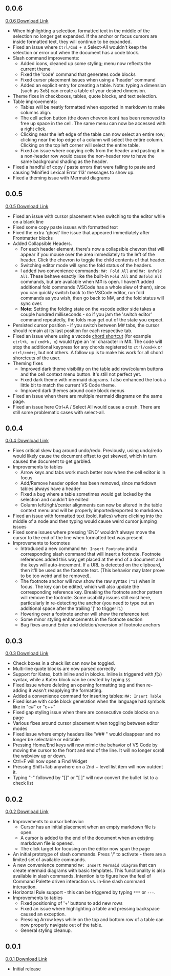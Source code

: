 ## 0.0.6

[0.0.6 Download Link](https://mark-sharp.s3.us-west-2.amazonaws.com/mark-sharp-0.0.6.vsix)

- When highlighting a selection, formatted text in the middle of the selection no longer get expanded. If the anchor or focus cursors are inside formatted text, they will continue to be expanded.
- Fixed an issue where `Ctrl/Cmd + A` Select-All wouldn't keep the selection or error out when the document has a code block.
- Slash command improvements:
    - Added icons, cleaned up some styling; menu now reflects the current theme
    - Fixed the 'code' command that generates code blocks
    - Fixed cursor placement issues when using a 'header' command
    - Added an explicit entry for creating a table.  Note: typing a dimension (such as 3x5) can create a table of your desired dimension.
- Theme fixes in checkboxes, tables, quote blocks, and text selection.
- Table improvements:
    - Tables will be neatly formatted when exported in markdown to make columns align.
    - The cell action button (the down chevron icon) has been removed to free up space in the cell.  The same menu can now be accessed with a right click.
    - Clicking near the left edge of the table can now select an entire row; clicking near the top edge of a column will select the entire column. Clicking on the top left corner will select the entire table.
    - Fixed an issue where copying cells from the header and pasting it in a non-header row would cause the non-header row to have the same background shading as the header.
- Fixed a handful of copy / paste errors that were failing to paste and causing 'Minified Lexical Error 113' messages to show up.
- Fixed a theming issue with Mermaid diagrams

## 0.0.5

[0.0.5 Download Link](https://mark-sharp.s3.us-west-2.amazonaws.com/mark-sharp-0.0.5.vsix)

- Fixed an issue with cursor placement when switching to the editor while on a blank line
- Fixed some copy paste issues with formatted text
- Fixed the extra 'ghost' line issue that appeared immediately after Frontmatter blocks
- Added Collapsible Headers.
    - For each header element, there's now a collapsible chevron that will appear if you mouse over the area immediately to the left of the header. Click the chevron to toggle the child contents of that header.
    - Switching editor mode will sync the fold status of the headers.
    - I added two convenience commands: `M#: Fold All` and `M#: Unfold All`. These behave exactly like the built-in `Fold All` and `Unfold All` commands, but are available when M# is open. I haven't added additional fold commands (VSCode has a whole slew of them), since you can quickly switch back to the VSCode editor, run fold commands as you wish, then go back to M#, and the fold status will sync over.
    - **Note**: Setting the folding state on the vscode editor side takes a couple hundred milliseconds - so if you jam the 'switch editor' command repeatedly, the folds may get out of the state you expect.
- Persisted cursor position - if you switch between M# tabs, the cursor should remain at its last position for each respective tab.
- Fixed an issue where using a vscode [chord shortcut](https://code.visualstudio.com/docs/getstarted/keybindings#_keyboard-rules) (for example `ctrl+k, m` / `cmd+k, m`) would type an 'm' character in M#. The code will stop the additional keypress for any chords registered to `ctrl/cmd+k` or `ctrl/cmd+j`, but not others. A follow up is to make his work for all chord shorctcuts of the user.
- Theming fixes
    - Improved dark theme visibility on the table add row/column buttons and the cell context menu button. It's still not perfect yet.
    - Fixed dark theme with mermaid diagrams. I also enhanced the look a little bit to match the current VS Code theme.
    - Improved dark themes around code block menus
- Fixed an issue when there are multiple mermaid diagrams on the same page.
- Fixed an issue here Ctrl+A / Select All would cause a crash. There are still some problematic cases with select-all.

## 0.0.4

[0.0.4 Download Link](https://mark-sharp.s3.us-west-2.amazonaws.com/mark-sharp-0.0.4.vsix)

- Fixes critical skew bug around undo/redo. Previously, using undo/redo would likely cause the document offset to get skewed, which in turn caused the document to get garbled.
- Improvements to tables
    - Arrow keys and tabs work much better now when the cell editor is in focus
    - Add/Remove header option has been removed, since markdown tables always have a header
    - Fixed a bug where a table sometimes would get locked by the selection and couldn't be edited
    - Column left/right/center alignments can now be altered in the table context menu and will be properly imported/exported to markdown.
- Fixed an issue with formatted text (bold, italics) where clicking into the middle of a node and then typing would cause weird cursor jumping issues
- Fixed some issues where pressing 'END' wouldn't always move the cursor to the end of the line when formatted text was present
- Improvements to footnotes
    - Introduced a new command `M#: Insert Footnote` and a corresponding slash command that will insert a footnote. Footnote references added this way get placed at the end of a document and the keys will auto-increment. If a URL is detected on the clipboard, then it'll be used as the footnote text. (This behavior may later prove to be too weird and be removed).
    - The footnote anchor will now show the raw syntax `[^1]` when in focus. The key can be edited, which will also update the corresponding reference key. Breaking the footnote anchor pattern will remove the footnote. Some usability issues still exist here, particularly in re-detecting the anchor (you need to type out an additional space after the trailing ']' to trigger it.)
    - Hovering over a footnote anchor will show the reference text
    - Some minor styling enhancements in the footnote section
    - Bug fixes around Enter and deletion/reversion of footnote anchors

## 0.0.3

[0.0.3 Download Link](https://mark-sharp.s3.us-west-2.amazonaws.com/mark-sharp-0.0.3.vsix)

- Check boxes in a check list can now be toggled.
- Multi-line quote blocks are now parsed correctly
- Support for Katex, both inline and in blocks.  Inline is triggered with $f(x)$ syntax, while a Katex block can be created by typing `$$ `
- Fixed issue where deleting an opening formatting tag and then re-adding it wasn't reapplying the formatting.
- Added a convenience command for inserting tables: `M#: Insert Table`
- Fixed issue with code block generation when the language had symbols like in "c#" or "c++"
- Fixed gap styling issue when there are consecutive code blocks on a page
- Various fixes around cursor placement when toggling between editor modes
- Fixed issue where empty headers like "### " would disappear and no longer be selectable or editable
- Pressing Home/End keys will now mimic the behavior of VS Code by moving the cursor to the front and end of the line. It will no longer scroll the webview up or down.
- Ctrl+F will now open a Find Widget
- Pressing Shift+Tab anywhere on a 2nd + level list item will now outdent it.
- Typing "-" followed by "[]" or "[ ]" will now convert the bullet list to a check list

## 0.0.2

[0.0.2 Download Link](https://mark-sharp.s3.us-west-2.amazonaws.com/mark-sharp-0.0.2.vsix)

- Improvements to cursor behavior:
    - Cursor has an initial placement when an empty markdown file is open.
    - A cursor is added to the end of the document when an existing markdown file is opened.
    - The click target for focusing on the editor now span the page
- An initial prototype of slash commands. Press '/' to activate - there are a limited set of available commands.
- A new convenience command `M#: Insert Mermaid Diagram` that can create mermaid diagrams with basic templates. This functionality is also available in slash commands. Intention is to figure how the feel of Command Palette driven interaction vs. in-line slash command interaction.
- Horizontal Rule support - this can be triggered by typing `***` or `---`.
- Improvements to tables
    - Fixed positioning of '+' buttons to add new rows
    - Fixed an issue where highlighting a table and pressing backspace caused an exception.
    - Pressing Arrow keys while on the top and bottom row of a table can now properly navigate out of the table.
    - General styling cleanup.

## 0.0.1

[0.0.1 Download Link](https://mark-sharp.s3.us-west-2.amazonaws.com/mark-sharp-0.0.1.vsix)

- Initial release